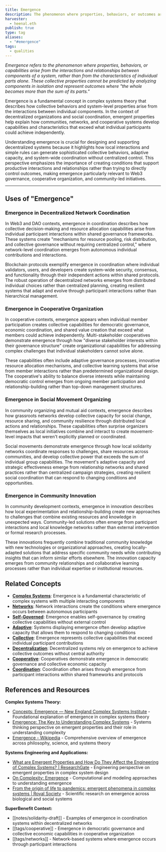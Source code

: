 ```yaml
---
title: Emergence
description: The phenomenon where properties, behaviors, or outcomes arise from interactions and relationships between system components, rather than from individual parts alone, creating collective capabilities that exceed the sum of individual contributions
harvester:
  - heenal.eth
publish: true
type: tag
aliases:
  - "#emergence"
tags:
  - qualities
---
```


*Emergence refers to the phenomenon where properties, behaviors, or capabilities arise from the interactions and relationships between components of a system, rather than from the characteristics of individual parts alone. These collective properties cannot be predicted by analyzing components in isolation and represent outcomes where "the whole becomes more than the sum of its parts."*

Emergence is a fundamental concept in complex systems theory that describes how collective behaviors and system-level properties arise from the interactions between individual components. In the context of decentralized organizations and social coordination, emergent properties help explain how communities, networks, and cooperative systems develop capabilities and characteristics that exceed what individual participants could achieve independently.

Understanding emergence is crucial for designing and supporting decentralized systems because it highlights how local interactions and simple rules can generate sophisticated collective behaviors, adaptive capacity, and system-wide coordination without centralized control. This perspective emphasizes the importance of creating conditions that support productive interactions and relationships rather than trying to directly control outcomes, making emergence particularly relevant to Web3 governance, cooperative organization, and community-led initiatives.

---

## Uses of "Emergence"

### Emergence in Decentralized Network Coordination

In Web3 and DAO contexts, emergence in coordination describes how collective decision-making and resource allocation capabilities arise from individual participant interactions within shared governance frameworks. These systems create "mechanisms for resource pooling, risk distribution, and collective governance without requiring centralized control," where network-level coordination emerges from autonomous individual contributions and interactions.

Blockchain protocols exemplify emergence in coordination where individual validators, users, and developers create system-wide security, consensus, and functionality through their independent actions within shared protocols. The robust operation of decentralized networks emerges from distributed individual choices rather than centralized planning, creating resilient systems that adapt and evolve through participant interactions rather than hierarchical management.

### Emergence in Cooperative Organization

In cooperative contexts, emergence appears when individual member participation creates collective capabilities for democratic governance, economic coordination, and shared value creation that exceed what members could achieve independently. Multi-stakeholder cooperatives demonstrate emergence through how "diverse stakeholder interests within their governance structure" create organizational capabilities for addressing complex challenges that individual stakeholders cannot solve alone.

These capabilities often include adaptive governance processes, innovative resource allocation mechanisms, and collective learning systems that arise from member interactions rather than predetermined organizational design. The cooperative's ability to balance diverse interests while maintaining democratic control emerges from ongoing member participation and relationship-building rather than top-down management structures.

### Emergence in Social Movement Organizing

In community organizing and mutual aid contexts, emergence describes how grassroots networks develop collective capacity for social change, resource sharing, and community resilience through distributed local actions and relationships. These capabilities often surprise organizers themselves as local initiatives combine and interact to create movement-level impacts that weren't explicitly planned or coordinated.

Social movements demonstrate emergence through how local solidarity networks coordinate responses to challenges, share resources across communities, and develop collective power that exceeds the sum of individual group capabilities. The movement's adaptive capacity and strategic effectiveness emerge from relationship networks and shared practices rather than centralized campaign strategies, creating resilient social coordination that can respond to changing conditions and opportunities.

### Emergence in Community Innovation

In community development contexts, emergence in innovation describes how local experimentation and relationship-building create new approaches to challenges that combine existing resources and knowledge in unexpected ways. Community-led solutions often emerge from participant interactions and local knowledge networks rather than external intervention or formal research processes.

These innovations frequently combine traditional community knowledge with new technologies or organizational approaches, creating locally-adapted solutions that address specific community needs while contributing insights that can inform similar efforts elsewhere. The innovation capacity emerges from community relationships and collaborative learning processes rather than individual expertise or institutional resources.

## Related Concepts

- **[Complex Systems](tags/complex-systems.md)**: Emergence is a fundamental characteristic of complex systems with multiple interacting components
- **[Networks](tags/networks.md)**: Network interactions create the conditions where emergence occurs between autonomous participants
- **[Self-Governed](tags/self-governed.md)**: Emergence enables self-governance by creating collective capabilities without external control
- **[Adaptive](tags/adaptive.md)**: Systems displaying emergence often develop adaptive capacity that allows them to respond to changing conditions
- **[Collective](tags/collective.md)**: Emergence represents collective capabilities that exceed individual participant contributions
- **[Decentralization](tags/decentralization.md)**: Decentralized systems rely on emergence to achieve collective outcomes without central authority
- **[Cooperative](tags/cooperative.md)**: Cooperatives demonstrate emergence in democratic governance and collective economic capacity
- **[Coordination](tags/coordination.md)**: Coordination often arises through emergence from participant interactions within shared frameworks and protocols

## References and Resources

**Complex Systems Theory:**
- [Concepts: Emergence — New England Complex Systems Institute](https://necsi.edu/emergence) - Foundational explanation of emergence in complex systems theory
- [Emergence: The Key to Understanding Complex Systems](https://systemsthinkingalliance.org/the-crucial-role-of-emergence-in-systems-thinking/) - Systems thinking perspective on emergent properties and their role in understanding complexity
- [Emergence - Wikipedia](https://en.wikipedia.org/wiki/Emergence) - Comprehensive overview of emergence across philosophy, science, and systems theory

**Systems Engineering and Applications:**
- [What are Emergent Properties and How Do They Affect the Engineering of Complex Systems? | ResearchGate](https://www.researchgate.net/publication/228357823_What_are_Emergent_Properties_and_How_Do_They_Affect_the_Engineering_of_Complex_Systems) - Engineering perspective on emergent properties in complex system design
- [On Complexity: Emergence](https://runestone.academy/ns/books/published/complex/AgentBasedModels/Emergence.html) - Computational and modeling approaches to understanding emergence
- [From the origin of life to pandemics: emergent phenomena in complex systems | Royal Society](https://royalsocietypublishing.org/doi/10.1098/rsta.2020.0410) - Scientific research on emergence across biological and social systems

**SuperBenefit Context:**
- [[notes/solidarity-draft]] - Examples of emergence in coordination systems within decentralized networks
- [[tags/cooperative]] - Emergence in democratic governance and collective economic capabilities in cooperative organization
- [[tags/networks]] - Network-based systems where emergence occurs through participant interactions